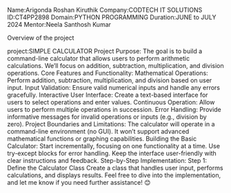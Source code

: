 Name:Arigonda Roshan Kiruthik
Company:CODTECH IT SOLUTIONS
ID:CT4PP2898
Domain:PYTHON PROGRAMMING
Duration:JUNE to JULY 2024
Mentor:Neela Santhosh Kumar

Overview of the project

project:SIMPLE CALCULATOR
        Project Purpose:
                         The goal is to build a command-line calculator that allows users to perform arithmetic calculations.
                        We’ll focus on addition, subtraction, multiplication, and division operations.
        Core Features and Functionality:
                Mathematical Operations:
                        Perform addition, subtraction, multiplication, and division based on user input.
                Input Validation:
                        Ensure valid numerical inputs and handle any errors gracefully.
                Interactive User Interface:
                        Create a text-based interface for users to select operations and enter values.
                Continuous Operation:
                        Allow users to perform multiple operations in succession.
                Error Handling:
                        Provide informative messages for invalid operations or inputs (e.g., division by zero).
                Project Boundaries and Limitations:
                        The calculator will operate in a command-line environment (no GUI).
                        It won’t support advanced mathematical functions or graphing capabilities.
                Building the Basic Calculator:
                         Start incrementally, focusing on one functionality at a time.
                         Use try-except blocks for error handling.
                         Keep the interface user-friendly with clear instructions and feedback.
                Step-by-Step Implementation:
                        Step 1: Define the Calculator Class
                        Create a class that handles user input, performs calculations, and displays results.
                        Feel free to dive into the implementation, and let me know if you need further assistance! 😊
